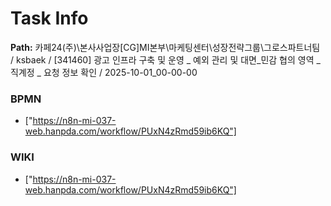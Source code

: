 # Task Info

**Path:** 카페24(주)\본사사업장\[CG]MI본부\마케팅센터\성장전략그룹\그로스파트너팀 / ksbaek / [341460] 광고 인프라 구축 및 운영 _ 예외 관리 및 대면_민감 협의 영역 _ 직계정 _ 요청 정보 확인 / 2025-10-01_00-00-00

### BPMN
- ["https://n8n-mi-037-web.hanpda.com/workflow/PUxN4zRmd59ib6KQ"]

### WIKI
- ["https://n8n-mi-037-web.hanpda.com/workflow/PUxN4zRmd59ib6KQ"]

